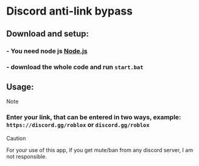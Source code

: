 # Discord anti-link bypass
## Download and setup:
### - You need node js [Node.js](https://nodejs.org/en)
### - download the whole code and run `start.bat`

## Usage:
> [!NOTE]
> ### Enter your link, that can be entered in two ways, example: <br/> `https://discord.gg/roblox` or `discord.gg/roblox`

> [!CAUTION]
> For your use of this app, if you get mute/ban from any discord server, I am not responsible.
